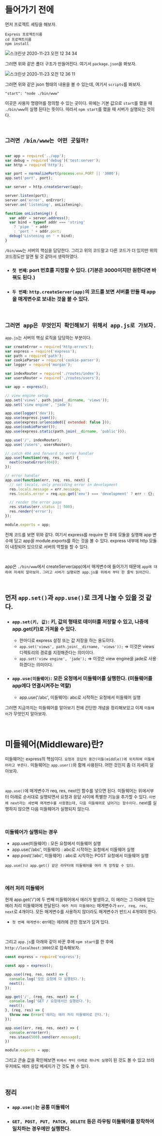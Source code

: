 # 들어가기 전에

먼저 프로젝트 세팅을 해보자. 

```
Express 프로젝트이름
cd 프로젝트이름
npm install 
```

![스크린샷 2020-11-23 오전 12 34 34](https://user-images.githubusercontent.com/45676906/99908072-b0e78400-2d23-11eb-97a0-537e8b975740.png)

그러면 위와 같은 폴더 구조가 만들어진다. 여기서 `package.json`을 봐보자.

![스크린샷 2020-11-23 오전 12 36 11](https://user-images.githubusercontent.com/45676906/99908107-f310c580-2d23-11eb-9cb5-4f080d188de9.png)

그러면 위와 같은 json 형태의 내용을 볼 수 있는데, 여기서 `scripts`를 봐보자. 

```
"start": "node ./bin/www"
```

이곳은 사용자 명령어를 정의할 수 있는 곳이다. 위에는 기본 값으로 `start`를 했을 때 `./bin/www`이 실행 된다는 뜻이다. 따라서
`npm start`를 했을 때 서버가 실행되는 것이다.

<br>

## `그러면 /bin/www는 어떤 곳일까?`

```javascript

var app = require('../app');
var debug = require('debug')('test:server');
var http = require('http');

var port = normalizePort(process.env.PORT || '3000');
app.set('port', port);

var server = http.createServer(app);

server.listen(port);
server.on('error', onError);
server.on('listening', onListening);

function onListening() {
  var addr = server.address();
  var bind = typeof addr === 'string'
    ? 'pipe ' + addr
    : 'port ' + addr.port;
  debug('Listening on ' + bind);
}
``` 

`/bin/www`는 서버의 핵심을 담당한다. 그리고 위의 코드말고 다른 코드가 더 있지만 위의 코드정도만 알면 될 것 같아서 생략하였다. 

- ### `첫 번째`: port 번호를 지정할 수 있다. (기본은 3000이지만 원한다면 바꿔도 된다.)
- ### `두 번째`: `http.createServer(app)`의 코드를 보면 서버를 만들 때 app을 매게변수로 보내는 것을 볼 수 있다.

<br>

## `그러면 app은 무엇인지 확인해보기 위해서 app.js로 가보자.`

`app.js`는 서버의 핵심 로직을 담당하는 부분이다. 

```javascript
var createError = require('http-errors');
var express = require('express');
var path = require('path');
var cookieParser = require('cookie-parser');
var logger = require('morgan');

var indexRouter = require('./routes/index');
var usersRouter = require('./routes/users');

var app = express();

// view engine setup
app.set('views', path.join(__dirname, 'views'));
app.set('view engine', 'jade');

app.use(logger('dev'));
app.use(express.json());
app.use(express.urlencoded({ extended: false }));
app.use(cookieParser());
app.use(express.static(path.join(__dirname, 'public')));

app.use('/', indexRouter);
app.use('/users', usersRouter);

// catch 404 and forward to error handler
app.use(function(req, res, next) {
  next(createError(404));
});

// error handler
app.use(function(err, req, res, next) {
  // set locals, only providing error in development
  res.locals.message = err.message;
  res.locals.error = req.app.get('env') === 'development' ? err : {};

  // render the error page
  res.status(err.status || 500);
  res.render('error');
});

module.exports = app;
```

전체 코드를 보면 위와 같다. 여기서 express를 require 한 후에 모듈을 실행해 app 변수에 담고 app을 module.exports를 하는 것을 볼 수 있다.
express 내부에 http 모듈이 내장되어 있으므로 서버의 역할을 할 수 있다. 

<br>

app은 `./bin/www`에서 createServer(app)에서 매게변수에 들어가기 때문에 `app에 대하여 자세히 알아보자.`
`그리고 서버가 실행되면 app.js를 위에서 부터 한 줄씩 읽어간다.`

<br>

## 먼저 `app.set()`과 `app.use()`로 크게 나눌 수 있을 것 같다.

- ### `app.set(키, 값)`: 키, 값의 형태로 데이터를 저장할 수 있고, 나중에 app.get(키)로 가져올 수 있다. 
    -  한마디로 express 설정 또는 값 저장을 하는 용도이다.
    - `app.set('views', path.join(__dirname, 'views'));` => 이것은 views 디렉토리의 경로를 지정해준다는 의미이다.
    - `app.set('view engine', 'jade');` => 이것은 view engine을 jade로 사용하겠다는 의미이다.

- ### `app.use(미들웨어)`: 모든 요청에서 미들웨어를 실행한다. (미들웨어를 app에다 연결시켜주는 역할)
    - app.use('/abc', 미들웨어): abc로 시작하는 요청에서 미들웨어 실행


그러면 지금까지는 미들웨어를 알아보기 전에 간단한 개념을 정리해보았고 이제 `미들웨어`가 무엇인지 알아보자. 

<br>

# 미들웨어(Middleware)란?

미들웨어는 express의 핵심이다. `요청과 응답의 중간(미들(middle))에 위치하여 미들웨어라고 부른다.` 
미들웨어는 `app.user()`와 함께 사용된다. 어떤 것인지 좀 더 자세히 알아보자. 

<br>

`app.use()`에 매게변수가 req, res, next인 함수를 넣으면 된다. 미들웨어는 위에서부터 아래로 순서대로 실행되면서 요청과 응답 사이에 특별한 기능을 추가할 수 있다.
`이번에 next라는 세번째 매게변수를 사용했는데, 다음 미들웨어로 넘어가는 함수이다.` next를 실행하지 않으면 다음 미들웨어가 실행되지 않는다. 

<br>

### 미들웨어가 실행되는 경우

- app.use(미들웨어) : 모든 요청에서 미들웨어 실행
- app.use('/abc', 미들웨어) : abc로 시작하는 요청에서 미들웨어 실행
- app.post('/abc', 미들웨어) : abc로 시작하는 POST 요청에서 미들웨어 실행

`app.use()나 app.get() 같은 라우터에 미들웨어를 여러 개 장착할 수 있다.`

<br>

### 에러 처리 미들웨어

현재 app.get('/')에 두 번째 미들웨어에서 에러가 발생하고, 이 에러는 그 아래에 있는 에러 처리 미들웨어에 전달된다.
`에러 처리 미들웨어는` 매게변수가 `err, req, res, next`로 4개이다. 모든 매게변수를 사용하지 않더라도 매게변수가 반드시 4개여야 한다.

- `첫 번째 매게변수`: err에는 에러에 관한 정보가 담겨 있다.

<br>

그리고 `app.js`를 아래와 같이 바꾼 후에 `npm start`를 한 후에 `http://localhost:3000`으로 접속해보자.

```javascript
const express = require('express');

const app = express();

app.use((req, res, next) => {
  console.log('모든 요청에 다 실행된다.');
  next();
});

app.get('/', (req, res, next) => {
  console.log('GET / 요청에서만 실행된다.');
  next();
}, (req, res) => {
  throw new Error('에러는 에러 처리 미들웨어로 간다.');
});

app.use((err, req, res, next) => {
  console.error(err);
  res.staus(500).send(err.message);
})

module.exports = app;
```

그리고 콘솔 값을 확인해보면 `위에서 부터 아래로 하나씩 실행`이 된 것도 볼 수 있고 브라우저에도 에러 응답 메세지가 간 것도 볼 수 있다.


<br>

## 정리

- ### `app.use()`는 공통 미들웨어
- ### `GET, POST, PUT, PATCH, DELETE` 등은 라우팅 미들웨어를 장착하여 일치하는 경우에만 실행한다.   


